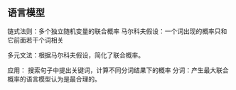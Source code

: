 
## 语言模型
链式法则：多个独立随机变量的联合概率
马尔科夫假设：一个词出现的概率只和它前面若干个词相关

多元文法：根据马尔科夫假设，简化了联合概率。

应用：
搜索句子中提出关键词，计算不同分词结果下的概率
分词：产生最大联合概率的语言模型认为是最合理的。
